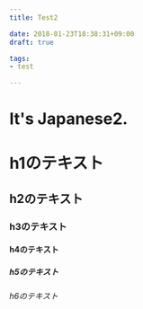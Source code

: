 ```yaml
---
title: Test2

date: 2018-01-23T18:38:31+09:00
draft: true

tags:
- test

---
```


# It's Japanese2.


# h1のテキスト
## h2のテキスト
### h3のテキスト
#### h4のテキスト
##### h5のテキスト
###### h6のテキスト